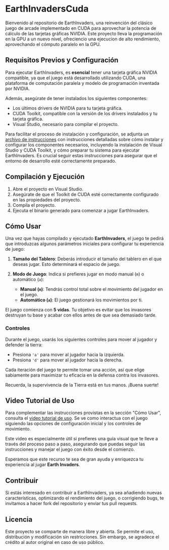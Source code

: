# EarthInvadersCuda

Bienvenido al repositorio de EarthInvaders, una reinvención del clásico juego de arcade implementado en CUDA para aprovechar la potencia de cálculo de las tarjetas gráficas NVIDIA. Este proyecto lleva la programación en la GPU a un nuevo nivel, ofreciencio una ejecucion de alto rendimiento, aprovechando el cómputo paralelo en la GPU.

## Requisitos Previos y Configuración

Para ejecutar EarthInvaders, es **esencial** tener una tarjeta gráfica NVIDIA compatible, ya que el juego está desarrollado utilizando CUDA, una plataforma de computación paralela y modelo de programación inventada por NVIDIA.

Además, asegúrate de tener instalados los siguientes componentes:
- Los últimos drivers de NVIDIA para tu tarjeta gráfica.
- CUDA Toolkit, compatible con la versión de los drivers instalados y tu tarjeta gráfica.
- Visual Studio, necesario para compilar el proyecto.

Para facilitar el proceso de instalación y configuración, se adjunta un [archivo de instrucciones](/instalacion-cuda.pdf) con instrucciones detalladas sobre cómo instalar y configurar los componentes necesarios, incluyendo la instalación de Visual Studio y CUDA Toolkit, y cómo preparar tu sistema para ejecutar EarthInvaders. Es crucial seguir estas instrucciones para asegurar que el entorno de desarrollo esté correctamente preparado.

## Compilación y Ejecución

1. Abre el proyecto en Visual Studio.
2. Asegúrate de que el Toolkit de CUDA esté correctamente configurado en las propiedades del proyecto.
3. Compila el proyecto.
4. Ejecuta el binario generado para comenzar a jugar EarthInvaders.
   
## Cómo Usar

Una vez que hayas compilado y ejecutado **EarthInvaders**, el juego te pedirá que introduzcas algunos parámetros iniciales para configurar tu experiencia de juego:

1. **Tamaño del Tablero**: Deberás introducir el tamaño del tablero en el que deseas jugar. Esto determinará el espacio de juego.

2. **Modo de Juego**: Indica si prefieres jugar en modo manual (`m`) o automático (`a`):
   - **Manual (`m`)**: Tendrás control total sobre el movimiento del jugador en el juego.
   - **Automático (`a`)**: El juego gestionará los movimientos por ti.

El juego comienza con **5 vidas**. Tu objetivo es evitar que los invasores destruyan tu base y acabar con ellos antes de que sea demasiado tarde.

### Controles

Durante el juego, usarás los siguientes controles para mover al jugador y defender la tierra:
- Presiona `'a'` para mover al jugador hacia la izquierda.
- Presiona `'d'` para mover al jugador hacia la derecha.

Cada iteración del juego te permite tomar una acción, así que elige sabiamente para maximizar tu eficacia en la defensa contra los invasores.

Recuerda, la supervivencia de la Tierra está en tus manos. ¡Buena suerte!

## Video Tutorial de Uso

Para complementar las instrucciones provistas en la sección "Cómo Usar", consulta el [video tutorial de uso](/ejemplo-como-usar.mp4). Se ve como interactua con el juego siguiendo las opciones de configuración inicial y los controles de movimiento.

Este video es especialmente útil si prefieres una guía visual que te lleve a través del proceso paso a paso, asegurando que puedas seguir las instrucciones y manejar el juego con éxito desde el comienzo.

Esperamos que este recurso te sea de gran ayuda y enriquezca tu experiencia al jugar **Earth Invaders**.

## Contribuir

Si estás interesado en contribuir a EarthInvaders, ya sea añadiendo nuevas características, optimizando el rendimiento del juego, o corrigiendo bugs, te invitamos a hacer fork del repositorio y enviar tus pull requests.

## Licencia

Este proyecto se comparte de manera libre y abierta. Se permite el uso, distribución y modificación sin restricciones. Sin embargo, se agradece el crédito al autor original en caso de uso público.
